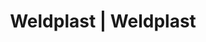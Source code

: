 ---
Filename: "eshop-products-variant407"
Link: "file:/Users/vinayakpatel/Downloads/www.weldplast.cz/eshop_products_compare/add/eshop-products-variant407"
product_name: "null"
product_id: "null"
title: "Weldplast | Weldplast"
product_desc: ""
product_specs: ""
product_downloads: ""
href: ""
p_desc_2: ""
accessories: ""
similar_products: ""
---